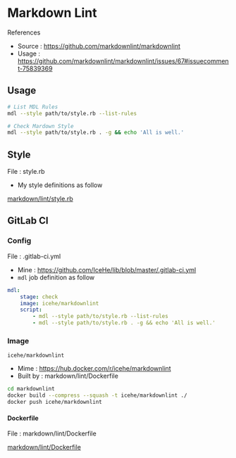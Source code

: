 # Markdown Lint

References

- Source : https://github.com/markdownlint/markdownlint
- Usage : https://github.com/markdownlint/markdownlint/issues/67#issuecomment-75839369

## Usage

```bash
# List MDL Rules
mdl --style path/to/style.rb --list-rules

# Check Mardown Style
mdl --style path/to/style.rb . -g && echo 'All is well.'
```

## Style

File : style.rb

- My style definitions as follow

[markdown/lint/style.rb](style.rb ':include :type=code ruby')

## GitLab CI

### Config

File : .gitlab-ci.yml

- Mine : https://github.com/IceHe/lib/blob/master/.gitlab-ci.yml
- `mdl` job definition as follow

```yaml
mdl:
    stage: check
    image: icehe/markdownlint
    script:
        - mdl --style path/to/style.rb --list-rules
        - mdl --style path/to/style.rb . -g && echo 'All is well.'
```

### Image

`icehe/markdownlint`

- Mime : https://hub.docker.com/r/icehe/markdownlint
- Built by : markdown/lint/Dockerfile

```bash
cd markdownlint
docker build --compress --squash -t icehe/markdownlint ./
docker push icehe/markdownlint
```

#### Dockerfile

File : markdown/lint/Dockerfile

[markdown/lint/Dockerfile](Dockerfile ':include :type=code docker')
